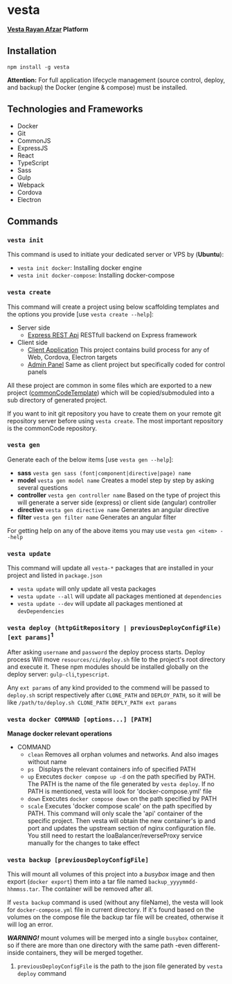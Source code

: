 # vesta
**[Vesta Rayan Afzar](http://vestarayanafzar.com) Platform**

## Installation
    npm install -g vesta
**Attention:** For full application lifecycle management (source control, deploy, and backup) the Docker (engine & compose) must be installed.  


## Technologies and Frameworks
* Docker
* Git
* CommonJS
* ExpressJS
* React
* TypeScript
* Sass
* Gulp
* Webpack
* Cordova
* Electron

## Commands

### `vesta init`
This command is used to initiate your dedicated server or VPS by (**Ubuntu**):
* `vesta init docker`: Installing docker engine
* `vesta init docker-compose`: Installing docker-compose

### `vesta create`
This command will create a project using below scaffolding templates and the options you provide [use `vesta create --help`]:
* Server side
  * [Express REST Api](https://github.com/hbtb/vesta-template-api) RESTfull backend on Express framework
* Client side
  * [Client Application](https://github.com/hbtb/material-template-client) This project contains build process for any of Web, Cordova, Electron targets
  * [Admin Panel](https://github.com/hbtb/material-template-admin) Same as client project but specifically coded for control panels

All these project are common in some files which are exported to a new project ([commonCodeTemplate](https://github.com/hbtb/vesta-template-cmn)) 
which will be copied/submoduled  into a sub directory of generated project.

If you want to init git repository you have to create them on your remote git repository server before using `vesta create`. 
The most important repository is the commonCode repository. 

### `vesta gen`
Generate each of the below items  [use `vesta gen --help`]:
* **sass** `vesta gen sass (font|component|directive|page) name`
* **model** `vesta gen model name` Creates a model step by step by asking several questions
* **controller** `vesta gen controller name` Based on the type of project this will generate a server side (express) or 
    client side (angular) controller
* **directive** `vesta gen directive name` Generates an angular directive
* **filter** `vesta gen filter name` Generates an angular filter

For getting help on any of the above items you may use `vesta gen <item> --help`

### `vesta update`
This command will update all `vesta-*` packages that are installed in your project and listed in `package.json`
* `vesta update` will only update all vesta packages
* `vesta update --all` will update all packages mentioned at `dependencies` 
* `vesta update --dev` will update all packages mentioned at `devDependencies` 

### `vesta deploy (httpGitRepository | previousDeployConfigFile) [ext params]`<sup>1</sup>
After asking `username` and `password` the deploy process starts.
Deploy process Will move `resources/ci/deploy.sh` file to the project's root directory and  execute it.
These npm modules should be installed globally on the deploy server: `gulp-cli`,`typescript`.

Any `ext params` of any kind provided to the commend will be passed to `deploy.sh` script respectively after `CLONE_PATH` and `DEPLOY_PATH`,
 so it will be like `/path/to/deploy.sh CLONE_PATH DEPLY_PATH ext params`

### `vesta docker COMMAND [options...] [PATH]` 
**Manage docker relevant operations**
* COMMAND
  * `clean` Removes all orphan volumes and networks. And also images without name
  * `ps ` Displays the relevant containers info of specified PATH
  * `up` Executes `docker compose up -d` on the path specified by PATH.
        The PATH is the name of the file generated by `vesta deploy`.
        If no PATH is mentioned, vesta will look for 'docker-compose.yml' file
  * `down` Executes `docker compose down` on the path specified by PATH
  * `scale` Executes 'docker compose scale' on the path specified by PATH.
        This command will only scale the 'api' container of the specific project. Then vesta will obtain
         the new container's ip and port and updates the upstream section of nginx configuration file.
         You still need to restart the loaBalancer/reverseProxy service manually for the changes to take effect

### `vesta backup [previousDeployConfigFile]`
This will mount all volumes of this project into a _busybox_ image and then export (`docker export`) them into a tar file 
named `backup_yyyymmdd-hhmmss.tar`. The container will be removed after all.   

If `vesta backup` command is used (without any fileName), the vesta will look for `docker-compose.yml` file in current 
directory. If it's found based on the volumes on the compose file the backup tar file will be created, otherwise it will
log an error.

_**WARNING!**_ mount volumes will be merged into a single `busybox` container, so if there are more than one directory with
the same path -even different- inside containers, they will be merged together. 

1) `previousDeployConfigFile` is the path to the json file generated by `vesta deploy` command